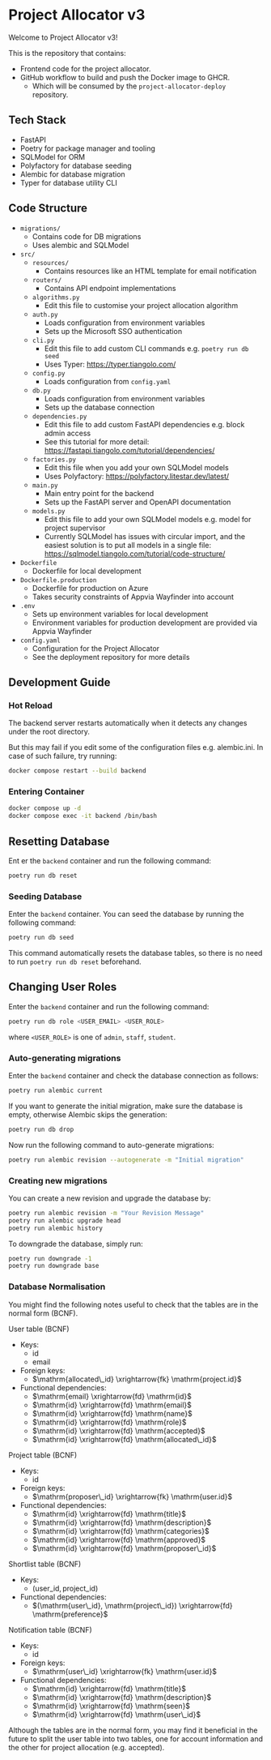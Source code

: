 # Project Allocator v3

Welcome to Project Allocator v3!

This is the repository that contains:

- Frontend code for the project allocator.
- GitHub workflow to build and push the Docker image to GHCR.
  - Which will be consumed by the `project-allocator-deploy` repository.

## Tech Stack

- FastAPI
- Poetry for package manager and tooling
- SQLModel for ORM
- Polyfactory for database seeding
- Alembic for database migration
- Typer for database utility CLI

## Code Structure

- `migrations/`
  - Contains code for DB migrations
  - Uses alembic and SQLModel
- `src/`
  - `resources/`
    - Contains resources like an HTML template for email notification
  - `routers/`
    - Contains API endpoint implementations
  - `algorithms.py`
    - Edit this file to customise your project allocation algorithm
  - `auth.py`
    - Loads configuration from environment variables
    - Sets up the Microsoft SSO authentication
  - `cli.py`
    - Edit this file to add custom CLI commands e.g. `poetry run db seed`
    - Uses Typer: https://typer.tiangolo.com/
  - `config.py`
    - Loads configuration from `config.yaml`
  - `db.py`
    - Loads configuration from environment variables
    - Sets up the database connection
  - `dependencies.py`
    - Edit this file to add custom FastAPI dependencies e.g. block admin access
    - See this tutorial for more detail: https://fastapi.tiangolo.com/tutorial/dependencies/
  - `factories.py`
    - Edit this file when you add your own SQLModel models
    - Uses Polyfactory: https://polyfactory.litestar.dev/latest/
  - `main.py`
    - Main entry point for the backend
    - Sets up the FastAPI server and OpenAPI documentation
  - `models.py`
    - Edit this file to add your own SQLModel models e.g. model for project supervisor
    - Currently SQLModel has issues with circular import, and the easiest solution is to put all models in a single file: https://sqlmodel.tiangolo.com/tutorial/code-structure/
- `Dockerfile`
  - Dockerfile for local development
- `Dockerfile.production`
  - Dockerfile for production on Azure
  - Takes security constraints of Appvia Wayfinder into account
- `.env`
  - Sets up environment variables for local development
  - Environment variables for production development are provided via Appvia Wayfinder
- `config.yaml`
  - Configuration for the Project Allocator
  - See the deployment repository for more details

## Development Guide

### Hot Reload

The backend server restarts automatically when it detects any changes under the root directory.

But this may fail if you edit some of the configuration files e.g. alembic.ini. In case of such failure, try running:

```bash
docker compose restart --build backend
```

### Entering Container

```bash
docker compose up -d
docker compose exec -it backend /bin/bash
```

## Resetting Database

Ent er the `backend` container and run the following command:

```bash
poetry run db reset
```

### Seeding Database

Enter the `backend` container. You can seed the database by running the following command:

```bash
poetry run db seed
```

This command automatically resets the database tables, so there is no need to run `poetry run db reset` beforehand.

## Changing User Roles

Enter the `backend` container and run the following command:

```bash
poetry run db role <USER_EMAIL> <USER_ROLE>
```

where `<USER_ROLE>` is one of `admin`, `staff`, `student`.

### Auto-generating migrations

Enter the `backend` container and check the database connection as follows:

```bash
poetry run alembic current
```

If you want to generate the initial migration, make sure the database is empty, otherwise Alembic skips the generation:

```bash
poetry run db drop
```

Now run the following command to auto-generate migrations:

```bash
poetry run alembic revision --autogenerate -m "Initial migration"
```

### Creating new migrations

You can create a new revision and upgrade the database by:

```bash
poetry run alembic revision -m "Your Revision Message"
poetry run alembic upgrade head
poetry run alembic history
```

To downgrade the database, simply run:

```bash
poetry run downgrade -1
poetry run downgrade base
```

### Database Normalisation

You might find the following notes useful to check that the tables are in the normal form (BCNF).

User table (BCNF)

- Keys:
  - $\mathrm{id}$
  - $\mathrm{email}$
- Foreign keys:
  - $\mathrm{allocated\_id} \xrightarrow{fk} \mathrm{project.id}$
- Functional dependencies:
  - $\mathrm{email} \xrightarrow{fd} \mathrm{id}$
  - $\mathrm{id} \xrightarrow{fd} \mathrm{email}$
  - $\mathrm{id} \xrightarrow{fd} \mathrm{name}$
  - $\mathrm{id} \xrightarrow{fd} \mathrm{role}$
  - $\mathrm{id} \xrightarrow{fd} \mathrm{accepted}$
  - $\mathrm{id} \xrightarrow{fd} \mathrm{allocated\_id}$

Project table (BCNF)

- Keys:
  - $\mathrm{id}$
- Foreign keys:
  - $\mathrm{proposer\_id} \xrightarrow{fk} \mathrm{user.id}$
- Functional dependencies:
  - $\mathrm{id} \xrightarrow{fd} \mathrm{title}$
  - $\mathrm{id} \xrightarrow{fd} \mathrm{description}$
  - $\mathrm{id} \xrightarrow{fd} \mathrm{categories}$
  - $\mathrm{id} \xrightarrow{fd} \mathrm{approved}$
  - $\mathrm{id} \xrightarrow{fd} \mathrm{proposer\_id}$

Shortlist table (BCNF)

- Keys:
  - $(\mathrm{user\_id}, \mathrm{project\_id})$
- Functional dependencies:
  - $(\mathrm{user\_id}, \mathrm{project\_id}) \xrightarrow{fd} \mathrm{preference}$

Notification table (BCNF)

- Keys:
  - $\mathrm{id}$
- Foreign keys:
  - $\mathrm{user\_id} \xrightarrow{fk} \mathrm{user.id}$
- Functional dependencies:
  - $\mathrm{id} \xrightarrow{fd} \mathrm{title}$
  - $\mathrm{id} \xrightarrow{fd} \mathrm{description}$
  - $\mathrm{id} \xrightarrow{fd} \mathrm{seen}$
  - $\mathrm{id} \xrightarrow{fd} \mathrm{user\_id}$

Although the tables are in the normal form, you may find it beneficial in the future to split the user table into two tables, one for account information and the other for project allocation (e.g. $\mathrm{accepted}$).
